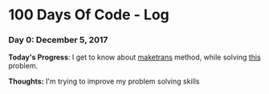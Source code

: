 # 100 Days Of Code - Log

### Day 0: December 5, 2017 

**Today's Progress**: I get to know about [maketrans](https://www.codewars.com/kata/complementary-dna/solutions?show-solutions=1) method, while solving [this](https://www.codewars.com/kata/554e4a2f232cdd87d9000038/train/python) problem.

**Thoughts:** I'm trying to improve my problem solving skills




